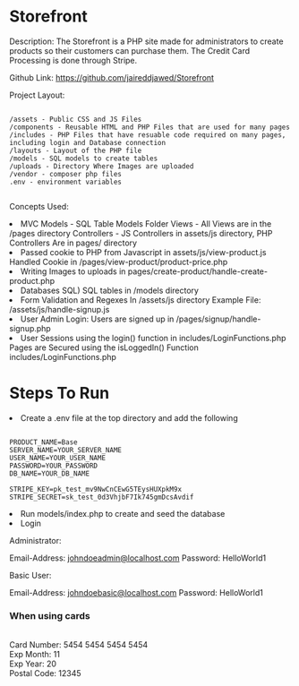 # Storefront

Description: The Storefront is a PHP site made for administrators to create products so their customers can purchase them. The Credit Card Processing is done through Stripe.

Github Link: https://github.com/jaireddjawed/Storefront

Project Layout:

```

/assets - Public CSS and JS Files
/components - Reusable HTML and PHP Files that are used for many pages
/includes - PHP Files that have resuable code required on many pages, including login and Database connection
/layouts - Layout of the PHP file
/models - SQL models to create tables
/uploads - Directory Where Images are uploaded
/vendor - composer php files
.env - environment variables


```

Concepts Used:
<li>
  MVC
  Models - SQL Table Models Folder
  Views - All Views are in the /pages directory
  Controllers - JS Controllers in assets/js directory, PHP Controllers Are in pages/ directory
</li>

<li>
Passed cookie to PHP from Javascript in assets/js/view-product.js
Handled Cookie in /pages/view-product/product-price.php
</li>

<li>
Writing Images to uploads in pages/create-product/handle-create-product.php
</li>

<li>
Databases SQL)
SQL tables in /models directory
</li>

<li>
Form Validation and Regexes In /assets/js directory
Example File:
/assets/js/handle-signup.js
</li>

<li>
User Admin Login:
Users are signed up in /pages/signup/handle-signup.php
</li>

<li>
User Sessions using the login() function in includes/LoginFunctions.php
Pages are Secured using the isLoggedIn() Function includes/LoginFunctions.php
</li>

<h1>Steps To Run</h1>

<li>Create a .env file at the top directory and add the following</li>

```

PRODUCT_NAME=Base
SERVER_NAME=YOUR_SERVER_NAME
USER_NAME=YOUR_USER_NAME
PASSWORD=YOUR_PASSWORD
DB_NAME=YOUR_DB_NAME

STRIPE_KEY=pk_test_mv9NwCnCEwG5TEysHUXpkM9x
STRIPE_SECRET=sk_test_0d3VhjbF7Ik745gmDcsAvdif

```


<li>Run models/index.php to create and seed the database</li>

<li>Login</li>

Administrator: <br/>

Email-Address: johndoeadmin@localhost.com
Password: HelloWorld1

Basic User: <br/>

Email-Address: johndoebasic@localhost.com
Password: HelloWorld1

<h3>When using cards</h3>

<br/>
Card Number: 5454 5454 5454 5454
<br/>
Exp Month: 11
<br />
Exp Year: 20
<br/>
Postal Code:
12345
